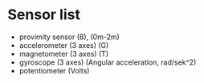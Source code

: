 Sensor list
===========

- provimity sensor (8), (0m-2m)
- accelerometer (3 axes) (G)
- magnetometer (3 axes) (T)
- gyroscope (3 axes) (Angular acceleration, rad/sek^2)
- potentiometer (Volts)
